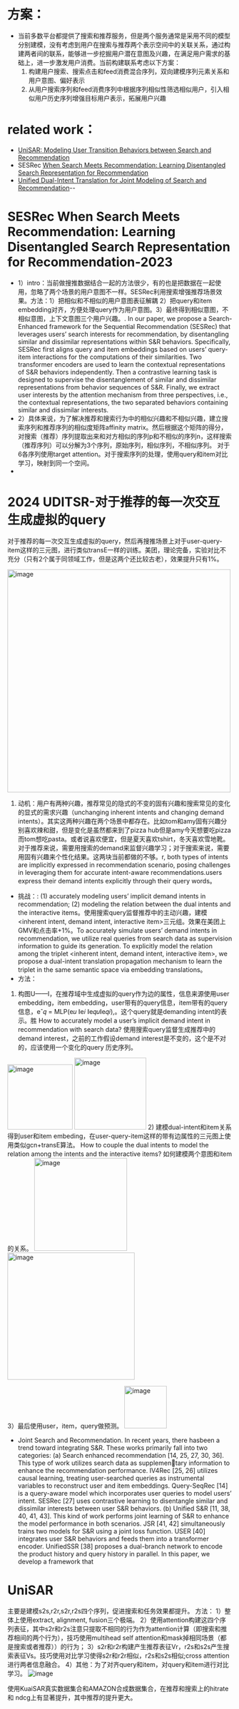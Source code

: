 # 方案：

- 当前多数平台都提供了搜索和推荐服务，但是两个服务通常是采用不同的模型分别建模，没有考虑到用户在搜索与推荐两个表示空间中的关联关系，通过构建两者间的联系，能够进一步挖掘用户潜在意图及兴趣，在满足用户需求的基础上，进一步激发用户消费。当前构建联系考虑以下方案：
  1. 构建用户搜索、搜索点击和feed消费混合序列，双向建模序列元素关系和用户意图、偏好表示
  2. 从用户搜索序列和feed消费序列中根据序列相似性筛选相似用户，引入相似用户历史序列增强目标用户表示，拓展用户兴趣


# related work：

- [UniSAR: Modeling User Transition Behaviors between Search and Recommendation](https://arxiv.org/abs/2404.09520)
- SESRec [When Search Meets Recommendation: Learning Disentangled Search Representation for Recommendation](https://arxiv.org/abs/2305.10822)
- [Unified Dual-Intent Translation for Joint Modeling of Search and Recommendation](https://arxiv.org/pdf/2407.00912)--

# SESRec When Search Meets Recommendation: Learning Disentangled Search Representation for Recommendation-2023
- 1）intro：当前做搜推数据结合一起的方法很少，有的也是把数据在一起使用，忽略了两个场景的用户意图不一样。SESRec利用搜索增强推荐场景效果。方法：1）把相似和不相似的用户意图表征解耦 2）把query和item embedding对齐，方便处理query作为用户意图。3）最终得到相似意图，不相似意图，上下文意图三个用户兴趣。. In our paper, we propose a Search-Enhanced framework for the Sequential Recommendation (SESRec) that leverages users’ search interests for recommendation, by disentangling similar and dissimilar representations within S&R behaviors. Specifically, SESRec first
aligns query and item embeddings based on users’ query-item interactions for the computations of their similarities. Two transformer
encoders are used to learn the contextual representations of S&R
behaviors independently. Then a contrastive learning task is designed to supervise the disentanglement of similar and dissimilar
representations from behavior sequences of S&R. Finally, we extract
user interests by the attention mechanism from three perspectives,
i.e., the contextual representations, the two separated behaviors
containing similar and dissimilar interests.
- 2）具体来说，为了解决推荐和搜索行为中的相似兴趣和不相似兴趣，建立搜索序列和推荐序列的相似度矩阵affinity matrix。然后根据这个矩阵的得分，对搜索（推荐）序列提取出来和对方相似的序列p和不相似的序列n，这样搜索（推荐序列）可以分解为3个序列，原始序列，相似序列，不相似序列。 对于6各序列使用target attention。对于搜索序列的处理，使用query和item对比学习，映射到同一个空间。
- 
# 2024 UDITSR-对于推荐的每一次交互生成虚拟的query
对于推荐的每一次交互生成虚拟的query，然后再搜推场景上对于user-query-item这样的三元图，进行类似transE一样的训练。美团，理论完备，实验对比不充分（只有2个属于同领域工作，但是这两个还比较古老），效果提升只有1%。

 <img width="500" alt="image" src="https://github.com/user-attachments/assets/857114ab-628c-433e-9b2e-ceac93228b41">

  
  1) 动机：用户有两种兴趣，推荐常见的隐式的不变的固有兴趣和搜索常见的变化的显式的需求兴趣（unchanging inherent intents and changing demand
intents）。其实这两种兴趣在两个场景中都存在。比如tom和amy固有兴趣分别喜欢辣和甜，但是变化是虽然都来到了pizza hub但是amy今天想要吃pizza而tom想吃pasta。或者说喜欢便宜，但是夏天喜欢tshirt，冬天喜欢雪地靴。对于推荐来说，需要用搜索的demand来监督兴趣学习；对于搜索来说，需要用固有兴趣来个性化结果。这两块当前都做的不够。r, both types of intents are implicitly expressed in recommendation scenario, posing challenges
in leveraging them for accurate intent-aware recommendations.users express their demand
intents explicitly through their query words。
- 挑战：: (1) accurately modeling users’ implicit demand intents in recommendation; (2) modeling the relation between the dual intents and the interactive items。使用搜索query监督推荐中的主动兴趣，建模<inherent intent, demand intent, interactive item>三元组。效果在美团上GMV和点击率+1%。To accurately simulate users’ demand intents in recommendation, we utilize real queries
from search data as supervision information to guide its generation. To explicitly model the relation among the triplet <inherent intent, demand intent, interactive item>, we propose a dual-intent translation propagation mechanism to learn the triplet in the same semantic space via embedding translations。
- 方法：
1) 构图U——I，在推荐域中生成虚拟的query作为边的属性，信息来源使用user embedding，item embedding，user带有的query信息，item带有的query信息，eˆ𝑞 = MLP(e𝑢 ∥e𝑖 ∥e𝑞𝑢∥e𝑞𝑖),。这个query就是demanding intent的表示。胜 How to accurately model a user’s implicit demand intent in recommendation with search data? 使用搜索query监督生成推荐中的demand interest，之前的工作假设demand interest是不变的，这个是不对的，应该使用一个变化的query 历史序列。
<img width="146" alt="image" src="https://github.com/user-attachments/assets/d5a2f1ad-7929-4ea6-86f0-cc6afd2b24cb">
<img width="161" alt="image" src="https://github.com/user-attachments/assets/860d14e6-e585-4830-9fce-502cf140c059">
2) 建模dual-intent和item关系得到user和item embeding，在user-query-item这样的带有边属性的三元图上使用类似gcn+transE算法。 How to couple the dual intents to model the relation among the intents and the interactive items? 如何建模两个意图和item的关系。
<img width="208" alt="image" src="https://github.com/user-attachments/assets/400ab845-23a2-4345-b2c1-161a27808c4a">
<img width="285" alt="image" src="https://github.com/user-attachments/assets/0919a23d-95b7-49e7-a5d2-c4b30e4c39d8">

3）最后使用user，item，query做预测。
<img width="95" alt="image" src="https://github.com/user-attachments/assets/4e0cb878-aafc-4d98-89c0-93319be260d4">


-  Joint Search and Recommendation. In recent years, there hasbeen a trend toward integrating S&R. These works primarily fall
into two categories: (a) Search enhanced recommendation [14, 25,
27, 30, 36]. This type of work utilizes search data as supplementary information to enhance the recommendation performance.
IV4Rec [25, 26] utilizes causal learning, treating user-searched
queries as instrumental variables to reconstruct user and item
embeddings. Query-SeqRec [14] is a query-aware model which
incorporates user queries to model users’ intent. SESRec [27] uses
contrastive learning to disentangle similar and dissimilar interests
between user S&R behaviors. (b) Unified S&R [11, 38, 40, 41, 43].
This kind of work performs joint learning of S&R to enhance the
model performance in both scenarios. JSR [41, 42] simultaneously
trains two models for S&R using a joint loss function. USER [40]
integrates user S&R behaviors and feeds them into a transformer
encoder. UnifiedSSR [38] proposes a dual-branch network to encode
the product history and query history in parallel. In this paper, we
develop a framework that

# UniSAR
主要是建模s2s,r2r,s2r,r2s四个序列，促进搜索和任务效果都提升。
方法：
1）整体上使用extract, alignment, fusion三个极端。
2）使用attention构建这四个序列表征，其中s2r和r2s注意只提取不相同的行为作为attention计算（即搜索和推荐相间的两个行为），技巧使用multihead self attention和mask掉相同场景（都是搜索或者推荐））的行为；
3）s2r和r2r构建产生推荐表征Vr，r2s和s2s产生搜索表征Vs。技巧使用对比学习使得s2r和r2r相似，r2s和s2s相似;cross attention进行两者信息融合。
4）其他：为了对齐query和item，对query和item进行对比学习。
![image](https://github.com/xuanjixiao/onerec/blob/onerecv2/onerec_v2/docs/img/IMG_6874.jpeg)

使用KuaiSAR真实数据集合和AMAZON合成数据集合，在推荐和搜索上的hitrate 和 ndcg上有显著提升，其中推荐的提升更大。



